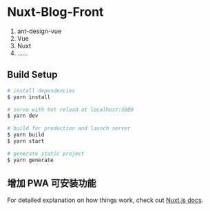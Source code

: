 # Nuxt-Blog-Front

1. ant-design-vue
2. Vue
3. Nuxt
4. ......

## Build Setup

```bash
# install dependencies
$ yarn install

# serve with hot reload at localhost:3000
$ yarn dev

# build for production and launch server
$ yarn build
$ yarn start

# generate static project
$ yarn generate
```

## 增加 PWA 可安装功能

For detailed explanation on how things work, check out [Nuxt.js docs](https://nuxtjs.org).
